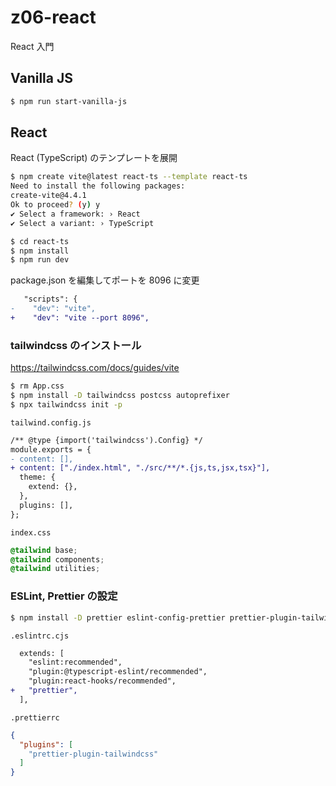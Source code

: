 # z06-react

React 入門

## Vanilla JS

```sh
$ npm run start-vanilla-js
```

## React

React (TypeScript) のテンプレートを展開

```sh
$ npm create vite@latest react-ts --template react-ts
Need to install the following packages:
create-vite@4.4.1
Ok to proceed? (y) y
✔ Select a framework: › React
✔ Select a variant: › TypeScript

$ cd react-ts
$ npm install
$ npm run dev
```

package.json を編集してポートを 8096 に変更

```diff
   "scripts": {
-    "dev": "vite",
+    "dev": "vite --port 8096",
```

### tailwindcss のインストール

https://tailwindcss.com/docs/guides/vite

```sh
$ rm App.css
$ npm install -D tailwindcss postcss autoprefixer
$ npx tailwindcss init -p
```

`tailwind.config.js`

```diff
/** @type {import('tailwindcss').Config} */
module.exports = {
- content: [],
+ content: ["./index.html", "./src/**/*.{js,ts,jsx,tsx}"],
  theme: {
    extend: {},
  },
  plugins: [],
};
```

`index.css`

```css
@tailwind base;
@tailwind components;
@tailwind utilities;
```

### ESLint, Prettier の設定

```sh
$ npm install -D prettier eslint-config-prettier prettier-plugin-tailwindcss
```

`.eslintrc.cjs`

```diff
  extends: [
    "eslint:recommended",
    "plugin:@typescript-eslint/recommended",
    "plugin:react-hooks/recommended",
+   "prettier",
  ],
```

`.prettierrc`

```json
{
  "plugins": [
    "prettier-plugin-tailwindcss"
  ]
}
```
